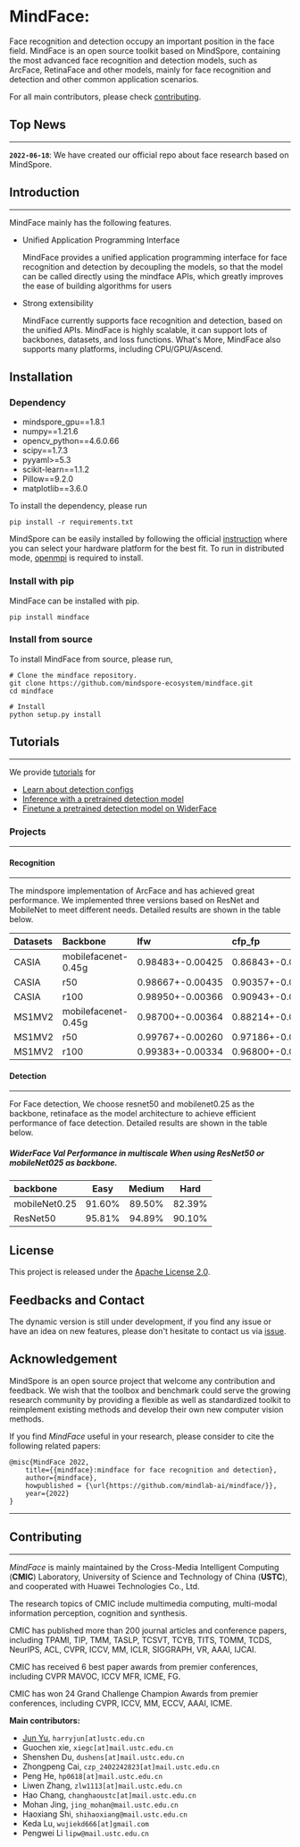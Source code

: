 
# MindFace: 
Face recognition and detection occupy an important position in the face field. MindFace is an open source toolkit based on MindSpore, containing the most advanced face recognition and detection models, such as ArcFace, RetinaFace and other models, mainly for face recognition and detection and other common application scenarios.

For all main contributors, please check [contributing](#contributing).

## Top News
---
**`2022-06-18`**: We have created our official repo about face research based on MindSpore. 


## Introduction
---
MindFace mainly has the following features.
- Unified Application Programming Interface

    MindFace provides a unified application programming interface for face recognition and detection by decoupling the models, so that the model can be called directly using the mindface APIs, which greatly improves the ease of building algorithms for users

- Strong extensibility

    MindFace currently supports face recognition and detection, based on the unified APIs. MindFace is highly scalable, it can support lots of backbones, datasets, and loss functions. What's More, MindFace also supports many platforms, including CPU/GPU/Ascend.


## Installation

### Dependency

- mindspore_gpu==1.8.1
- numpy==1.21.6
- opencv_python==4.6.0.66
- scipy==1.7.3
- pyyaml>=5.3
- scikit-learn==1.1.2
- Pillow==9.2.0
- matplotlib==3.6.0

To install the dependency, please run
```shell
pip install -r requirements.txt
```

MindSpore can be easily installed by following the official [instruction](https://www.mindspore.cn/install) where you can select your hardware platform for the best fit. To run in distributed mode, [openmpi](https://www.open-mpi.org/software/ompi/v4.0/) is required to install.   



### Install with pip
MindFace can be installed with pip. 
```shell
pip install mindface
```

### Install from source
To install MindFace from source, please run,
```shell
# Clone the mindface repository.
git clone https://github.com/mindspore-ecosystem/mindface.git
cd mindface

# Install
python setup.py install
```

## Tutorials
---
We provide [tutorials](tutorials) for  

- [Learn about detection configs](tutorials/detection/config.md)  
- [Inference with a pretrained detection model](tutorials/detection/infer.md) 
- [Finetune a pretrained detection model on WiderFace](tutorials/detection/finetune.ipynb)

### Projects
---
#### Recognition
---
The mindspore implementation of ArcFace and has achieved great performance. We implemented three versions based on ResNet and MobileNet to meet different needs. Detailed results are shown in the table below.

| Datasets       | Backbone            | lfw         | cfp_fp      | agedb_30    | calfw | cplfw |
|:---------------|:--------------------|:------------|:------------|:------------|:------------|:------------|
| CASIA         | mobilefacenet-0.45g | 0.98483+-0.00425 | 0.86843+-0.01838 | 0.90133+-0.02118 | 0.90917+-0.01294 | 0.81217+-0.02232 |
| CASIA         | r50 | 0.98667+-0.00435 | 0.90357+-0.01300 | 0.91750+-0.02277 | 0.92033+-0.01122 | 0.83667+-0.01719 |
| CASIA         | r100 | 0.98950+-0.00366 | 0.90943+-0.01300 | 0.91833+-0.01655 | 0.92433+-0.01017 | 0.84967+-0.01904 |
| MS1MV2         | mobilefacenet-0.45g| 0.98700+-0.00364 | 0.88214+-0.01493 | 0.90950+-0.02076 | 0.91750+-0.01088 | 0.82633+-0.02014 |
| MS1MV2         | r50 | 0.99767+-0.00260 | 0.97186+-0.00652 | 0.97783+-0.00869 | 0.96067+-0.01121 | 0.92033+-0.01732 |
| MS1MV2         | r100 | 0.99383+-0.00334 | 0.96800+-0.01042 | 0.93767+-0.01724 | 0.93267+-0.01327 | 0.89150+-0.01763 |

#### Detection
---
For Face detection, We choose resnet50 and mobilenet0.25 as the backbone, retinaface as the model architecture to achieve efficient performance of face detection. Detailed results are shown in the table below. 

##### WiderFace Val Performance in multiscale When using ResNet50 or mobileNet025 as backbone.
| backbone | Easy | Medium | Hard |
|:-|:-:|:-:|:-:|
| mobileNet0.25 | 91.60% | 89.50% | 82.39% |
| ResNet50 | 95.81% | 94.89% | 90.10% |

## License

This project is released under the [Apache License 2.0](LICENSE.md).

## Feedbacks and Contact

The dynamic version is still under development, if you find any issue or have an idea on new features, please don't hesitate to contact us via [issue](https://github.com/mindlab-ai/mindface/issues).

## Acknowledgement

MindSpore is an open source project that welcome any contribution and feedback. We wish that the toolbox and benchmark could serve the growing research community by providing a flexible as well as standardized toolkit to reimplement existing methods and develop their own new computer vision methods.

If you find *MindFace* useful in your research, please consider to cite the following related papers:

```
@misc{MindFace 2022,
    title={{mindface}:mindface for face recognition and detection},
    author={mindface},
    howpublished = {\url{https://github.com/mindlab-ai/mindface/}},
    year={2022}
}

```
---

## Contributing
---
*MindFace* is mainly maintained by the Cross-Media Intelligent Computing (**CMIC**) Laboratory, University of Science and Technology of China (**USTC**), and cooperated with Huawei Technologies Co., Ltd. 

The research topics of CMIC include multimedia computing, multi-modal information perception, cognition and synthesis. 

CMIC has published more than 200 journal articles and conference papers, including TPAMI, TIP, TMM, TASLP, TCSVT, TCYB, TITS, TOMM, TCDS, NeurIPS, ACL, CVPR, ICCV, MM, ICLR, SIGGRAPH, VR, AAAI, IJCAI. 

CMIC has received 6 best paper awards from premier conferences, including CVPR MAVOC, ICCV MFR, ICME, FG. 

CMIC has won 24 Grand Challenge Champion Awards from premier conferences, including CVPR, ICCV, MM, ECCV, AAAI, ICME.

**Main contributors:**

- [Jun Yu](https://github.com/harryjun-ustc), ``harryjun[at]ustc.edu.cn``
- Guochen xie, ``xiegc[at]mail.ustc.edu.cn``
- Shenshen Du, ``dushens[at]mail.ustc.edu.cn``
- Zhongpeng Cai, ``czp_2402242823[at]mail.ustc.edu.cn``
- Peng He, ``hp0618[at]mail.ustc.edu.cn``
- Liwen Zhang, ``zlw1113[at]mail.ustc.edu.cn``
- Hao Chang, ``changhaoustc[at]mail.ustc.edu.cn``
- Mohan Jing, ``jing_mohan@mail.ustc.edu.cn``
- Haoxiang Shi, ``shihaoxiang@mail.ustc.edu.cn``
- Keda Lu, ``wujiekd666[at]gmail.com``
- Pengwei Li ``lipw@mail.ustc.edu.cn``
